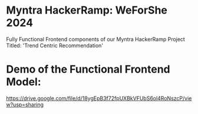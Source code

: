 # Myntra HackerRamp: WeForShe 2024 
Fully Functional Frontend components of our Myntra HackerRamp Project Titled: 'Trend Centric Recommendation' 

# Demo of the Functional Frontend Model: 
https://drive.google.com/file/d/18ygEpB3f72fpUXBkVFUbS6ol4RoNszcP/view?usp=sharing 

